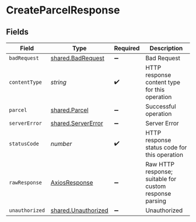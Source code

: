 # CreateParcelResponse


## Fields

| Field                                                      | Type                                                       | Required                                                   | Description                                                |
| ---------------------------------------------------------- | ---------------------------------------------------------- | ---------------------------------------------------------- | ---------------------------------------------------------- |
| `badRequest`                                               | [shared.BadRequest](../../models/shared/badrequest.md)     | :heavy_minus_sign:                                         | Bad Request                                                |
| `contentType`                                              | *string*                                                   | :heavy_check_mark:                                         | HTTP response content type for this operation              |
| `parcel`                                                   | [shared.Parcel](../../models/shared/parcel.md)             | :heavy_minus_sign:                                         | Successful operation                                       |
| `serverError`                                              | [shared.ServerError](../../models/shared/servererror.md)   | :heavy_minus_sign:                                         | Server Error                                               |
| `statusCode`                                               | *number*                                                   | :heavy_check_mark:                                         | HTTP response status code for this operation               |
| `rawResponse`                                              | [AxiosResponse](https://axios-http.com/docs/res_schema)    | :heavy_minus_sign:                                         | Raw HTTP response; suitable for custom response parsing    |
| `unauthorized`                                             | [shared.Unauthorized](../../models/shared/unauthorized.md) | :heavy_minus_sign:                                         | Unauthorized                                               |